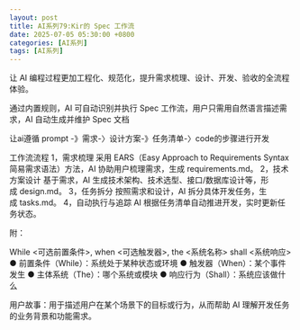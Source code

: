 ```yaml
---
layout: post
title: AI系列79:Kir的 Spec 工作流
date: 2025-07-05 05:30:00 +0800
categories: [AI系列]
tags: [AI系列]
---
```


让 AI 编程过程更加工程化、规范化，提升需求梳理、设计、开发、验收的全流程体验。

通过内置规则，AI 可自动识别并执行 Spec 工作流，用户只需用自然语言描述需求，AI 自动生成并维护 Spec 文档

让ai遵循 prompt -》需求-〉设计方案-》任务清单-〉code的步骤进行开发

工作流流程
1，需求梳理
采用 EARS（Easy Approach to Requirements Syntax 简易需求语法）方法，AI 协助用户梳理需求，生成 requirements.md。
2，技术方案设计
基于需求，AI 生成技术架构、技术选型、接口/数据库设计等，形成 design.md。
3，任务拆分
按照需求和设计，AI 拆分具体开发任务，生成 tasks.md。
4，自动执行与追踪
AI 根据任务清单自动推进开发，实时更新任务状态。


附：

While <可选前置条件>, when <可选触发器>, the <系统名称> shall <系统响应>
● 前置条件（While）：系统处于某种状态或环境
● 触发器（When）：某个事件发生
● 主体系统（The）：哪个系统或模块
● 响应行为（Shall）：系统应该做什么

用户故事：用于描述用户在某个场景下的目标或行为，从而帮助 AI 理解开发任务的业务背景和功能需求。
